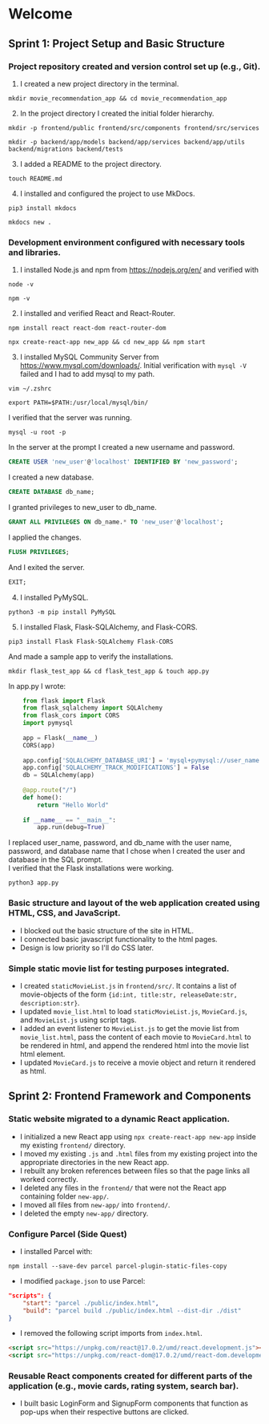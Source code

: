 # Welcome

## Sprint 1: Project Setup and Basic Structure

### Project repository created and version control set up (e.g., Git).
1. I created a new project directory in the terminal.
```shell 
mkdir movie_recommendation_app && cd movie_recommendation_app
```

2. In the project directory I created the initial folder hierarchy.
```shell
mkdir -p frontend/public frontend/src/components frontend/src/services
```
```shell
mkdir -p backend/app/models backend/app/services backend/app/utils backend/migrations backend/tests
```

3. I added a README to the project directory.
```shell
touch README.md
```

4. I installed and configured the project to use MkDocs.
```shell
pip3 install mkdocs
```
```shell
mkdocs new .
```

### Development environment configured with necessary tools and libraries.
1. I installed Node.js and npm from https://nodejs.org/en/ and verified with 
```shell
node -v
```
```shell
npm -v
```

2. I installed and verified React and React-Router.
```shell
npm install react react-dom react-router-dom
```
```shell
npx create-react-app new_app && cd new_app && npm start
```

3. I installed MySQL Community Server from https://www.mysql.com/downloads/. Initial verification with ```mysql -V``` failed and I had to add mysql to my path.
```shell
vim ~/.zshrc
```
```shell
export PATH=$PATH:/usr/local/mysql/bin/
``` 
I verified that the server was running.
```shell
mysql -u root -p
``` 
In the server at the prompt I created a new username and password. 
```sql
CREATE USER 'new_user'@'localhost' IDENTIFIED BY 'new_password';
``` 
I created a new database.
```sql
CREATE DATABASE db_name;
```
I granted privileges to new_user to db_name.
```sql
GRANT ALL PRIVILEGES ON db_name.* TO 'new_user'@'localhost';
```
I applied the changes.
```sql
FLUSH PRIVILEGES;
```
And I exited the server.
```sql
EXIT;
```

4. I installed PyMySQL.
```shell 
python3 -m pip install PyMySQL
```

5. I installed Flask, Flask-SQLAlchemy, and Flask-CORS.
```shell 
pip3 install Flask Flask-SQLAlchemy Flask-CORS
``` 
And made a sample app to verify the installations.
```shell 
mkdir flask_test_app && cd flask_test_app & touch app.py
``` 
In app.py I wrote:
```py
    from flask import Flask                                                                               
    from flask_sqlalchemy import SQLAlchemy                                                               
    from flask_cors import CORS                                                                           
    import pymysql                                                                                        
                                                                                                          
    app = Flask(__name__)                                                                                 
    CORS(app)                                                                                             
                                                                                                          
    app.config['SQLALCHEMY_DATABASE_URI'] = 'mysql+pymysql://user_name:password@localhost/db_name'
    app.config['SQLALCHEMY_TRACK_MODIFICATIONS'] = False                                                  
    db = SQLAlchemy(app)                                                                                  
                                                                                                          
    @app.route("/")                                                                                       
    def home():                                                                                           
        return "Hello World"                                                                              
                                                                                                          
    if __name__ == "__main__":                                                                            
        app.run(debug=True) 
```
I replaced user_name, password, and db_name with the user name, password, and database name that I chose when I created the user and database in the SQL prompt.<br>
I verified that the Flask installations were working.
```shell
python3 app.py
```

### Basic structure and layout of the web application created using HTML, CSS, and JavaScript.
* I blocked out the basic structure of the site in HTML. 
* I connected basic javascript functionality to the html pages.
* Design is low priority so I'll do CSS later. 

### Simple static movie list for testing purposes integrated.
* I created ```staticMovieList.js``` in ```frontend/src/```. It contains a list of movie-objects of the form ```{id:int, title:str, releaseDate:str, description:str}```.
* I updated ```movie_list.html``` to load ```staticMovieList.js```, ```MovieCard.js```, and ```MovieList.js``` using script tags.
* I added an event listener to ```MovieList.js``` to get the movie list from ```movie_list.html```, pass the content of each movie to ```MovieCard.html``` to be rendered in html, and append the rendered html into the movie list html element.
* I updated ```MovieCard.js``` to receive a movie object and return it rendered as html.


## Sprint 2: Frontend Framework and Components

### Static website migrated to a dynamic React application.
* I initialized a new React app using ```npx create-react-app new-app``` inside my existing ```frontend/``` directory.
* I moved my existing ```.js``` and ```.html``` files from my existing project into the appropriate directories in the new React app.
* I rebuilt any broken references between files so that the page links all worked correctly.
* I deleted any files in the ```frontend/``` that were not the React app containing folder ```new-app/```.
* I moved all files from ```new-app/``` into ```frontend/```.
* I deleted the empty ```new-app/``` directory.


### Configure Parcel (Side Quest)
* I installed Parcel with:
```shell
npm install --save-dev parcel parcel-plugin-static-files-copy
```
* I modified `package.json` to use Parcel:
```json
"scripts": {
    "start": "parcel ./public/index.html",
    "build": "parcel build ./public/index.html --dist-dir ./dist"
}
```
* I removed the following script imports from `index.html`.
```html
<script src="https://unpkg.com/react@17.0.2/umd/react.development.js"></script>
<script src="https://unpkg.com/react-dom@17.0.2/umd/react-dom.development.js"></script>
```

### Reusable React components created for different parts of the application (e.g., movie cards, rating system, search bar).
* I built basic LoginForm and SignupForm components that function as pop-ups when their respective buttons are clicked.
